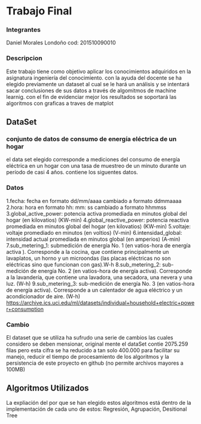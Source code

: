 # Trabajo Final

### Integrantes
Daniel Morales Londoño   cod: 201510090010

### Descripcion
Este trabajo tiene como objetivo aplicar los conocimientos adquiridos en la asignatura ingeniería del conocimiento.
con la ayuda del docente se ha elegido previamente un dataset al cual se le hará un análisis y se intentará
sacar conclusiones de sus datos a través de algomitmos de machine learnig.
con el fin de evidenciar mejor los resultados se soportará las algoritmos con graficas a traves de matplot


## DataSet
### conjunto de datos de consumo de energía eléctrica de un hogar
el data set elegido corresponde a mediciones del consumo de energía eléctrica en un hogar con una tasa de muestreo
de un minuto durante un período de casi 4 años. contiene los siguentes datos.

### Datos
1.fecha: fecha en formato dd/mm/aaaa cambiado a formato ddmmaaaa
2.hora: hora en formato hh: mm: ss cambiado a formato hhmmss
3.global_active_power: potencia activa promediada en minutos global del hogar (en kilovatios)      (KW-min)
4.global_reactive_power: potencia reactiva promediada en minutos global del hogar (en kilovatios)  (KW-min)
5.voltaje: voltaje promediado en minutos (en voltios)                                              (V-min)
6.intensidad_global: intensidad actual promediada en minutos global (en amperios)                  (A-min)
7.sub_metering_1: submedición de energía No. 1 (en vatios-hora de energía activa ). Corresponde a la cocina, que contiene  principalmente un lavaplatos, un horno y un microondas (las placas eléctricas no son eléctricas sino que funcionan con gas).W-h 
8.sub_metering_2: sub-medición de energía No. 2 (en vatios-hora de energía activa). Corresponde a la lavandería, que contiene una lavadora, una secadora, una nevera y una luz. (W-h)
9.sub_metering_3: sub-medición de energía No. 3 (en vatios-hora de energía activa). Corresponde a un calentador de agua eléctrico y un acondicionador de aire. (W-h)
https://archive.ics.uci.edu/ml/datasets/individual+household+electric+power+consumption

### Cambio
El dataset que se utiliza ha sufrudo una serie de cambios las cuales considero se deben mensionar, original mente
el dataSet contie 2075.259 filas pero esta cifra se ha reducido a tan solo 400.000 para facilitar su manejo,
reducir el tiempo de procesamiento de los algoritmos y la persistencia de este proyecto en github 
(no permite archivos mayores a 100MB)


## Algoritmos Utilizados
La expliación del por que se han elegido estos algoritmos está dentro de la implementación de cada uno de estos:
Regresión, Agrupación, Desitional Tree